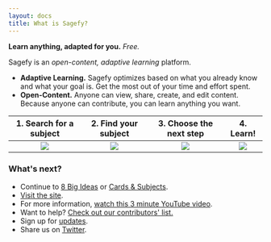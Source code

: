 ```yaml
---
layout: docs
title: What is Sagefy?
---
```


**Learn anything, adapted for you.** _Free._

Sagefy is an _open-content, adaptive learning_ platform.

- **Adaptive Learning.** Sagefy optimizes based on what you already know and what your goal is. Get the most out of your time and effort spent.
- **Open-Content.** Anyone can view, share, create, and edit content. Because anyone can contribute, you can learn anything you want.

|                                             1. Search for a subject                                             |                                              2. Find your subject                                               |                                             3. Choose the next step                                             |                                                    4. Learn!                                                    |
| :-------------------------------------------------------------------------------------------------------------: | :-------------------------------------------------------------------------------------------------------------: | :-------------------------------------------------------------------------------------------------------------: | :-------------------------------------------------------------------------------------------------------------: |
| <img src="https://user-images.githubusercontent.com/1221423/55904606-186bb280-5b85-11e9-8c67-0d8baefefd2c.png"> | <img src="https://user-images.githubusercontent.com/1221423/55904603-186bb280-5b85-11e9-95ff-cbcc3e924b17.png"> | <img src="https://user-images.githubusercontent.com/1221423/55904604-186bb280-5b85-11e9-9fee-12eb71f753dd.png"> | <img src="https://user-images.githubusercontent.com/1221423/55904605-186bb280-5b85-11e9-97b0-0cab850c3056.png"> |

### What's next?

- Continue to [8 Big Ideas](http://docs.sagefy.org/ideas) or [Cards & Subjects](http://docs.sagefy.org/cards-subjects).
- [Visit the site](https://sagefy.org).
- For more information, [watch this 3 minute YouTube video](https://youtu.be/gFn4Q9tx7Qs).
- Want to help? [Check out our contributors' list.](https://docs.sagefy.org/want-to-help)
- Sign up for [updates](/updates).
- Share us on [Twitter](https://twitter.com/sagefyorg).
